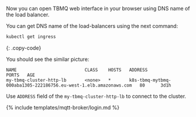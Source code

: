 Now you can open TBMQ web interface in your browser using DNS name of the load balancer.

You can get DNS name of the load-balancers using the next command:

```bash
kubectl get ingress
```
{: .copy-code}

You should see the similar picture:

```text
NAME                          CLASS    HOSTS   ADDRESS                                                            PORTS   AGE
my-tbmq-cluster-http-lb       <none>   *       k8s-tbmq-mytbmq-000aba1305-222186756.eu-west-1.elb.amazonaws.com   80      3d1h
```

Use `ADDRESS` field of the `my-tbmq-cluster-http-lb` to connect to the cluster.

{% include templates/mqtt-broker/login.md %}
